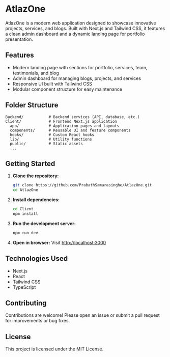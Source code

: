 # AtlazOne

AtlazOne is a modern web application designed to showcase innovative projects, services, and blogs. Built with Next.js and Tailwind CSS, it features a clean admin dashboard and a dynamic landing page for portfolio presentation.

## Features
- Modern landing page with sections for portfolio, services, team, testimonials, and blog
- Admin dashboard for managing blogs, projects, and services
- Responsive UI built with Tailwind CSS
- Modular component structure for easy maintenance

## Folder Structure
```
Backend/           # Backend services (API, database, etc.)
Client/            # Frontend Next.js application
  app/             # Application pages and layouts
  components/      # Reusable UI and feature components
  hooks/           # Custom React hooks
  lib/             # Utility functions
  public/          # Static assets
  ...
```

## Getting Started
1. **Clone the repository:**
	```bash
	git clone https://github.com/PrabathSamarasinghe/AtlazOne.git
	cd AtlazOne
	```
2. **Install dependencies:**
	```bash
	cd Client
	npm install
	```
3. **Run the development server:**
	```bash
	npm run dev
	```
4. **Open in browser:**
	Visit [http://localhost:3000](http://localhost:3000)

## Technologies Used
- Next.js
- React
- Tailwind CSS
- TypeScript

## Contributing
Contributions are welcome! Please open an issue or submit a pull request for improvements or bug fixes.

## License
This project is licensed under the MIT License.